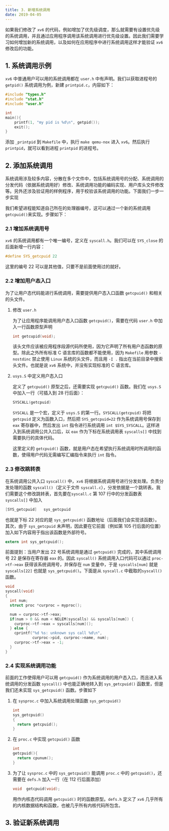 ```yaml
---
title: 3. 新增系统调用
date: 2019-04-05
---
```


如果我们修改了 `xv6` 的代码，例如增加了优先级调度，那么就需要有设置优先级的系统调用，并且通过应用程序调用该系统调用进行优先级设置。因此我们需要学习如何增加新的系统调用，以及如何在应用程序中进行系统调用这样才能验证 `xv6` 修改后的功能。

## 1. 系统调用示例 

`xv6` 中普通用户可以用的系统调用都在 `user.h` 中有声明。我们以获取进程号的 `getpid()` 系统调用为例，新建 `printpid.c`，内容如下：

```c
#include "types.h"
#include "stat.h"
#include "user.h"

int 
main(){
	printf(1, "my pid is %d\n", getpid());
	exit();
}
```

添加 `_printpid` 到 `Makefile` 中，执行 `make qemu-nox` 进入 `xv6`。然后执行 `printpid`，就可以看到进程 `printpid` 的进程号。

## 2. 添加系统调用

系统调用涉及较多内容，分散在多个文件中，包括系统调用号的分配、系统调用的分发代码（依据系统调用好）修改、系统调用功能的编码实现、用户库头文件修改等。另外还涉及验证用的样例程序，用于校验该系统调用的功能。下面我们一步一步实现

我们希望进程能知道自己所在的处理器编号，这可以通过一个新的系统调用 `getcpuid()`来实现。步骤如下：

### 2.1 增加系统调用号

`xv6` 的系统调用都有一个唯一编号，定义在 `syscall.h`。我们可以在 `SYS_close` 的后面新增一行内容：

```c
#define SYS_getcpuid 22
```

这里的编号 22 可以是其他值，只要不是前面使用过的就好。

### 2.2 增加用户态入口

为了让用户态代码能进行系统调用，需要提供用户态入口函数 `getcpuid()` 和相关的头文件。

1. 修改 `user.h`

   为了让应用程序能调用用户态入口函数 `getcpuid()`，需要在代码 `user.h` 中加入一行函数原型声明 

   ```c
   int getcupid(void);
   ```

   该头文件应该被应用程序段源代码所使用，因为它声明了所有用户态函数的原型。除此之外所有标准 C 语言库的函数都不能使用，因为 `Makefile` 用参数 `-nostdinc` 禁止使用 `Linux` 系统的头文件，而且用 `-I	.` 指出在当前目录中搜索头文件。也就是说 `xv6` 系统中，并没有实现标准的 C 语言库。

2. `usys.S` 中定义用户态入口

   定义了 `getcpuid()` 原型之后，还需要实现 `getcpuid()` 函数。我们在 `usys.S` 中加入一行（可插入到 28 行后面）：

   ```c
   SYSCALL(getcpuid)
   ```

   `SYSCALL` 是一个宏，定义于 `usys.S` 的第一行。`SYSCALL(getcpuid)` 将把 `getcpuid` 定义为函数入口，然后把 `SYS_getcpuid=22` 作为系统调用号保存到 `eax` 寄存器中，然后发出 `int` 指令进行系统调用 `int $SYS_SYSCALL`。这样进入到系统调用公共入口后，以 `eax` 作为下标在系统调用表 `syscalls[]` 中找到需要执行的具体代码。

   这里定义的 `getcpuid()` 函数，就是用户态在希望执行系统调用时所调用的函数，使得用户代码无需编写汇编指令来执行 `int` 指令。

### 2.3 修改跳转表

在系统调用公共入口 `syscall()` 中，`xv6` 将根据系统调用号进行分发处理。负责分发处理的函数 `syscall()`（定义于文件 `syscall.c`），分发依据是一个跳转表。我们需要这个修改跳转表，首先要在`syscall.c` 第 107 行中的分发函数表 `syscalls[]` 中加入

```c
[SYS_getcpuid]   sys_getcpuid
```

也就是下标 22 对应的是 `sys_getcpuid()` 函数地址（后面我们会实现该函数）。其次，由于 `sys_getcpuid` 未声明，因此要在它前面（例如第 105 行后面的位置）加入如下内容用于指出该函数是外部符号。 

```c
extern int sys_getcpuid();
```

前面提到：当用户发出 22 号系统调用是通过 `getcpuid()` 完成的，其中系统调用号 22 是保存在寄存器 `eax` 的。因此 `syscall()` 系统调用入口代码可以通过 `proc->tf->eax` 获得该系统调用号，并保存在 `num` 变量中，于是 `syscalls[num]` 就是 `syscalls[22]` 也就是 `sys_getcpuid()`。下面是从 `syscall.c` 中截取的`syscall()` 函数。

```c
void
syscall(void)
{
  int num;
  struct proc *curproc = myproc();

  num = curproc->tf->eax;
  if(num > 0 && num < NELEM(syscalls) && syscalls[num]) {
    curproc->tf->eax = syscalls[num]();
  } else {
    cprintf("%d %s: unknown sys call %d\n",
            curproc->pid, curproc->name, num);
    curproc->tf->eax = -1;
  }
}
```

### 2.4 实现系统调用功能

前面的工作使得用户可以用 `getcpuid()` 作为系统调用的用户态入口，而且进入系统调用的分发函数 `syscall()` 中也能正确地转入到 `sys_getcpuid()` 函数里，但是我们还未实现 `sys_getcpuid()` 函数。步骤如下

1. 在 `sysproc.c` 中加入系统调用处理函数 `sys_getcpuid()`

   ```c
   int
   sys_getcpuid()
   {
     return getcpuid();
   }
   ```

2. 在 `proc.c` 中实现 `getcpuid()` 函数

   ```c
   int
   getcpuid(){
     return cpunum();
   }
   ```

3. 为了让 `sysproc.c` 中的 `sys_getcpuid()` 能调用 `proc.c` 中的 `getcpuid()`，还需要在 `defs.h` 加入一行（在 112 行后面添加） 

   ```c
   void  getcpuid(void);
   ```

   用作内核态代码调用 `getcpuid()` 时的函数原型。`defs.h` 定义了 `xv6` 几乎所有的内核数据结构和函数，也被几乎所有内核代码所包含。

## 3. 验证新系统调用



